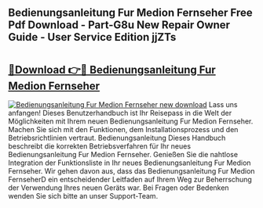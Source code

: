 ## Bedienungsanleitung Fur Medion Fernseher Free Pdf Download - Part-G8u New Repair Owner Guide - User Service Edition jjZTs

# <h2><a href="http://df19gj.blite.top/?on=Bedienungsanleitung+Fur+Medion+Fernseher">🔗Download 👉🔴 Bedienungsanleitung Fur Medion Fernseher</a></h2>

[![Bedienungsanleitung Fur Medion Fernseher new download](https://i.imgur.com/lujVjoI.png)](http://df19gj.blite.top/?on=Bedienungsanleitung+Fur+Medion+Fernseher)
Lass uns anfangen! Dieses Benutzerhandbuch ist Ihr Reisepass in die Welt der Möglichkeiten mit Ihrem neuen Bedienungsanleitung Fur Medion Fernseher. Machen Sie sich mit den Funktionen, dem Installationsprozess und den Betriebsrichtlinien vertraut. Bedienungsanleitung Dieses Handbuch beschreibt die korrekten Betriebsverfahren für Ihr neues Bedienungsanleitung Fur Medion Fernseher. Genießen Sie die nahtlose Integration der Funktionsliste in Ihr neues Bedienungsanleitung Fur Medion Fernseher. Wir gehen davon aus, dass das Bedienungsanleitung Fur Medion FernseherD ein entscheidender Leitfaden auf Ihrem Weg zur Beherrschung der Verwendung Ihres neuen Geräts war. Bei Fragen oder Bedenken wenden Sie sich bitte an unser Support-Team.
